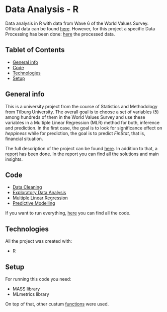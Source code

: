 # Data Analysis - R

Data analysis in R with data from Wave 6 of the World Values Survey. Official data can be found [here](https://bit.ly/2VoPO8L). However, for this project a specific Data Processing has been done: [here](/data) the processed data.

## Tablet of Contents
* [General info](#general-info)
* [Code](#code)
* [Technologies](#technologies)
* [Setup](#setup)

## General info
This is a university project from the course of Statistics and Methodology from Tilburg University. The overall goal is to choose a set of variables (5) among hundreds of them in the World Values Survey and use these variables in a Multiple Linear Regression (MLR) method for both, inference and prediction. In the first case, the goal is to look for significance effect on *heppiness* while for prediction, the goal is to predict *FinStat*, that is, financial situation.

The full description of the project can be found [here](/docs/Description.pdf). In addition to that, a [report](/docs/Report.pdf) has been done. In the report you can find all the solutions and main insights.   

## Code
* [Data Cleaning](/code/Data_cleaning.R)
* [Exploratory Data Analysis](/code/EDA.R)
* [Multiple Linear Regression](/code/Multiple_linear_regression.R)
* [Predictive Modelling](/code/Predictive_modelling.R)

If you want to run everything, [here](/code/All.R) you can find all the code.

## Technologies
All the project was created with:
* R

## Setup
For running this code you need:
* MASS library
* MLmetrics library

On top of that, other custum [functions](/code/studentFunctions.R) were used.

